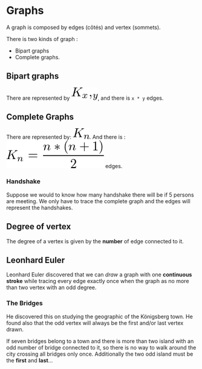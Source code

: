 # Graphs

A graph is composed by edges (côtés) and vertex (sommets).

There is two kinds of graph :  
 - Bipart graphs
 - Complete graphs.

## Bipart graphs

There are represented by ![Bipartgraphe](/uploads/bipartgraphe.png "Bipartgraphe"), and there is `x * y` edges.

## Complete Graphs

There are represented by: ![Graphcomplet](/uploads/graphcomplet.png "Graphcomplet"). And there is : ![Edgeofcompletegraph](/uploads/edgeofcompletegraph.png "Edgeofcompletegraph") edges.

### Handshake

Suppose we would to know how many handshake there will be if 5 persons are meeting. We only have to trace the complete graph and the edges will represent the handshakes.

## Degree of vertex

The degree of a vertex is given by the **number** of edge connected to it.

## Leonhard Euler

Leonhard Euler discovered that we can *draw* a graph with one **continuous stroke** while tracing every edge exactly once when the graph as no more than two vertex with an odd degree.

### The Bridges

He discovered this on studying the geographic of the Königsberg town. He found also that the odd vertex will always be the first and/or last vertex drawn.

If seven bridges belong to a town and there is more than two island with an odd number of bridge connected to it, so there is no way to walk around the city crossing all bridges only once. Additionally the two odd island must be the **first** and **last**... 